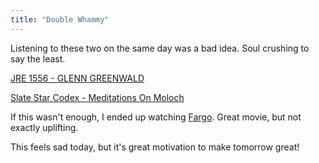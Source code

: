 ```yaml
---
title: "Double Whammy"
---
```


Listening to these two on the same day was a bad idea. Soul crushing to say the least.

[JRE 1556 - GLENN GREENWALD](http://podcasts.joerogan.net/podcasts/glenn-greenwald)

[Slate Star Codex - Meditations On Moloch](https://slatestarcodex.com/2014/07/30/meditations-on-moloch/)

If this wasn't enough, I ended up watching [Fargo](https://www.imdb.com/title/tt0116282/).
Great movie, but not exactly uplifting.

This feels sad today, but it's great motivation to make tomorrow great!
